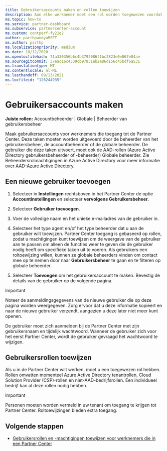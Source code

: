 ```yaml
---
title: Gebruikersaccounts maken en rollen toewijzen
description: Aan elke werknemer moet een rol worden toegewezen voordat deze toegang heeft tot Partner Center. Meer informatie over het maken van gebruikersaccounts, het toewijzen van rollen en het instellen van machtigingen.
ms.topic: how-to
ms.service: partner-dashboard
ms.subservice: partnercenter-account
ms.custom: contperf-fy21q2
author: parthpandyaMSFT
ms.author: parthp
ms.localizationpriority: medium
ms.date: 10/12/2020
ms.openlocfilehash: 71a330356b6c4b3792086f1bc2823e0e067e04ae
ms.sourcegitcommit: 37eac16c4339cb97831eb2a86d156c45bdf6a531
ms.translationtype: MT
ms.contentlocale: nl-NL
ms.lasthandoff: 09/13/2021
ms.locfileid: "126244935"
---
```

# <a name="create-user-accounts"></a>Gebruikersaccounts maken  

**Juiste rollen:** Accountbeheerder | Globale | Beheerder van gebruikersbeheer

Maak gebruikersaccounts voor werknemers die toegang tot de Partner Center. Deze taken moeten worden uitgevoerd door de beheerder van het gebruikersbeheer, de accountbeheerder of de globale beheerder. De gebruiker die deze taken uitvoert, moet ook de AAD-rollen (Azure Active Directory gebruikersbeheerder of -beheerder) Globale beheerder. Zie Beheerdersrolmachtigingen in Azure Active Directory voor meer informatie [over AAD-Azure Active Directory.](/azure/active-directory/users-groups-roles/directory-assign-admin-roles)

## <a name="add-a-new-user"></a>Een nieuwe gebruiker toevoegen

1. Selecteer in **Instellingen** rechtsboven in het Partner Center de optie **Accountinstellingen** en selecteer **vervolgens Gebruikersbeheer.**

2. Selecteer **Gebruiker toevoegen**.

3. Voer de volledige naam en het unieke e-mailadres van de gebruiker in.

4. Selecteer het type agent en/of het type beheerder dat u aan de gebruiker wilt toewijzen. Partner Center toegang is gebaseerd op rollen, zodat u machtigingen kunt toewijzen om de weergave van de gebruiker aan te passen om alleen de functies weer te geven die de gebruiker nodig heeft om specifieke taken uit te voeren.  Als gebruikers een roltoewijzing willen, kunnen ze globale beheerders vinden om contact mee op te nemen door naar **Gebruikersbeheer** te gaan en te filteren op globale beheerder.

5. Selecteer **Toevoegen** om het gebruikersaccount te maken. Bevestig de details van de gebruiker op de volgende pagina.

> [!IMPORTANT]  
> Noteer de aanmeldingsgegevens van de nieuwe gebruiker die op deze pagina worden weergegeven. Zorg ervoor dat u deze informatie kopieert en naar de nieuwe gebruiker verzendt, aangezien u deze later niet meer kunt openen. 

De gebruiker moet zich aanmelden bij de Partner Center met zijn gebruikersnaam en tijdelijk wachtwoord. Wanneer de gebruiker zich voor het eerst Partner Center, wordt de gebruiker gevraagd het wachtwoord te wijzigen.

## <a name="assign-user-roles"></a>Gebruikersrollen toewijzen

Als u in de Partner Center wilt werken, moet u een toegewezen rol hebben.  Rollen omvatten momenteel Azure Active Directory tenantrollen, Cloud Solution Provider (CSP)-rollen en niet-AAD-bedrijfsrollen. Een individueel bedrijf kan al deze rollen nodig hebben.

>[!Important]
>Personen moeten worden vermeld in uw tenant om toegang te krijgen tot Partner Center. Roltoewijzingen bieden extra toegang.

## <a name="next-steps"></a>Volgende stappen

- [Gebruikersrollen en -machtigingen toewijzen voor werknemers die in een Partner Center](permissions-overview.md)
